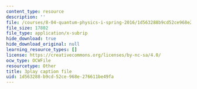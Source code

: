 ```yaml
---
content_type: resource
description: ''
file: /courses/8-04-quantum-physics-i-spring-2016/1d563288b9cd52ce968e276611be49fa_0xNmc2tJ-YM.vtt
file_size: 17802
file_type: application/x-subrip
hide_download: true
hide_download_original: null
learning_resource_types: []
license: https://creativecommons.org/licenses/by-nc-sa/4.0/
ocw_type: OCWFile
resourcetype: Other
title: 3play caption file
uid: 1d563288-b9cd-52ce-968e-276611be49fa
---
```

